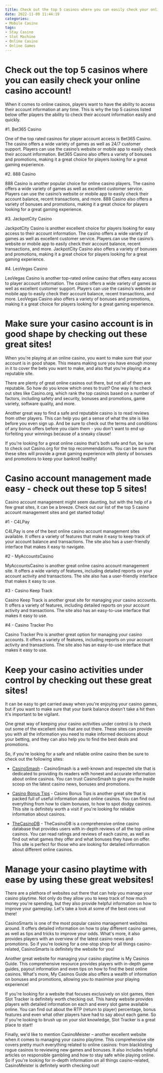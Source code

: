 ```yaml
---
title: Check out the top 5 casinos where you can easily check your online casino account!
date: 2022-11-09 11:44:19
categories:
- Mobile Casino
tags:
- Stay Casino
- Slot Machine
- Online Casino
- Online Games
---
```



#  Check out the top 5 casinos where you can easily check your online casino account!

When it comes to online casinos, players want to have the ability to access their account information at any time. This is why the top 5 casinos listed below offer players the ability to check their account information easily and quickly.

#1. Bet365 Casino

One of the top rated casinos for player account access is Bet365 Casino. The casino offers a wide variety of games as well as 24/7 customer support. Players can use the casino’s website or mobile app to easily check their account information. Bet365 Casino also offers a variety of bonuses and promotions, making it a great choice for players looking for a great gaming experience.

#2. 888 Casino

888 Casino is another popular choice for online casino players. The casino offers a wide variety of games as well as excellent customer service. Players can use the casino’s website or mobile app to easily check their account balance, recent transactions, and more. 888 Casino also offers a variety of bonuses and promotions, making it a great choice for players looking for a great gaming experience.

#3. JackpotCity Casino

JackpotCity Casino is another excellent choice for players looking for easy access to their account information. The casino offers a wide variety of games as well as excellent customer service. Players can use the casino’s website or mobile app to easily check their account balance, recent transactions, and more. JackpotCity Casino also offers a variety of bonuses and promotions, making it a great choice for players looking for a great gaming experience.

#4. LeoVegas Casino

LeoVegas Casino is another top-rated online casino that offers easy access to player account information. The casino offers a wide variety of games as well as excellent customer support. Players can use the casino’s website or mobile app to easily check their account balance, recent transactions, and more. LeoVegas Casino also offers a variety of bonuses and promotions, making it a great choice for players looking for a great gaming experience.

#  Make sure your casino account is in good shape by checking out these great sites!

When you're playing at an online casino, you want to make sure that your account is in good shape. This means making sure you have enough money in it to cover the bets you want to make, and also that you're playing at a reputable site. 

There are plenty of great online casinos out there, but not all of them are reputable. So how do you know which ones to trust? One way is to check out sites like Casino.org, which rank the top casinos based on a number of factors, including safety and security, bonuses and promotions, game variety, software quality, and more. 

Another great way to find a safe and reputable casino is to read reviews from other players. This can help you get a sense of what the site is like before you even sign up. And be sure to check out the terms and conditions of any bonus offers before you claim them - you don't want to end up forfeiting your winnings because of a sneaky clause! 

If you're looking for a great online casino that's both safe and fun, be sure to check out Casino.org for the top recommendations. You can be sure that these sites will provide a great gaming experience with plenty of bonuses and promotions to keep your bankroll healthy!

#  Casino account management made easy - check out these top 5 sites!

Casino account management might seem daunting, but with the help of a few great sites, it can be a breeze. Check out our list of the top 5 casino account management sites and get started today!

#1 - C4LPay

C4LPay is one of the best online casino account management sites available. It offers a variety of features that make it easy to keep track of your account balance and transactions. The site also has a user-friendly interface that makes it easy to navigate.

#2 - MyAccountsCasino

MyAccountsCasino is another great online casino account management site. It offers a wide variety of features, including detailed reports on your account activity and transactions. The site also has a user-friendly interface that makes it easy to use.

#3 - Casino Keep Track

Casino Keep Track is another great site for managing your casino accounts. It offers a variety of features, including detailed reports on your account activity and transactions. The site also has an easy-to-use interface that makes it easy to use.

#4 - Casino Tracker Pro

Casino Tracker Pro is another great option for managing your casino accounts. It offers a variety of features, including reports on your account activity and transactions. The site also has an easy-to-use interface that makes it easy to use.

#  Keep your casino activities under control by checking out these great sites!

It can be easy to get carried away when you're enjoying your casino games, but if you want to make sure that your bank balance doesn't take a hit then it's important to be vigilant.

One great way of keeping your casino activities under control is to check out some of the excellent sites that are out there. These sites can provide you with all the information you need to make informed decisions about your betting, and they can also help you to find the best deals and promotions.

So, if you're looking for a safe and reliable online casino then be sure to check out the following sites:

* [CasinoSmash](https://www.casinosmash.com/) - CasinoSmash is a well-known and respected site that is dedicated to providing its readers with honest and accurate information about online casinos. You can trust CasinoSmash to give you the inside scoop on the latest casino news, bonuses and promotions.

* [Casino Bonus Tips](https://www.casinobonustips.net/) - Casino Bonus Tips is another great site that is packed full of useful information about online casinos. You can find out everything from how to claim bonuses, to how to spot dodgy casinos. This site is definitely worth a visit if you're looking for reliable information about casinos.

* [TheCasinoDB](https://www.thecasinodb.com/) - TheCasinoDB is a comprehensive online casino database that provides users with in-depth reviews of all the top online casinos. You can read ratings and reviews of each casino, as well as find out what games they offer and what bonuses they have on offer. This site is perfect for those who are looking for detailed information about different online casinos.

#  Manage your casino playtime with ease by using these great websites!

There are a plethora of websites out there that can help you manage your casino playtime. Not only do they allow you to keep track of how much money you're spending, but they also provide helpful information on how to improve your gameplay. Let's take a look at some of the best ones out there!

CasinoSmarts is one of the most popular casino management websites around. It offers detailed information on how to play different casino games, as well as tips and tricks to improve your odds. What's more, it also provides players with an overview of the latest casino news and promotions. So if you're looking for a one-stop shop for all things casino-related, CasinoSmarts is definitely the website for you!

Another great website for managing your casino playtime is My Casinos Guide. This comprehensive resource provides players with in-depth game guides, payout information and even tips on how to find the best online casinos. What's more, My Casinos Guide also offers a wealth of information on bonuses and promotions, allowing you to maximise your playing experience!

If you're looking for a website that focuses exclusively on slot games, then Slot Tracker is definitely worth checking out. This handy website provides players with detailed information on each and every slot game available online. You can find out about the RTP (return to player) percentage, bonus features and even what other players have had to say about each game. So if you're looking to brush up on your slot knowledge, Slot Tracker is a great place to start!

Finally, we'd like to mention CasinoMeister – another excellent website when it comes to managing your casino playtime. This comprehensive site covers pretty much everything related to online casinos: from blacklisting rogue casinos to reviewing new games and bonuses. It also includes helpful articles on responsible gambling and how to stay safe while playing online. So if you're looking for in-depth information on all things casino-related, CasinoMeister is definitely worth checking out!